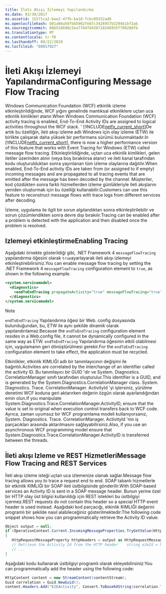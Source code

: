 ```yaml
---
title: İleti Akışı İzlemeyi Yapılandırma
ms.date: 03/30/2017
ms.assetid: 15571ca2-bee2-47fb-ba10-fcbc09152ad0
ms.openlocfilehash: b01a06a50fbb5962fe87c3426957b3294b1bf3ab
ms.sourcegitcommit: 68653db98c5ea7744fd438710248935f70020dfb
ms.translationtype: MT
ms.contentlocale: tr-TR
ms.lasthandoff: 08/22/2019
ms.locfileid: "69917927"
---
```

# <a name="configuring-message-flow-tracing"></a><span data-ttu-id="6b85a-102">İleti Akışı İzlemeyi Yapılandırma</span><span class="sxs-lookup"><span data-stu-id="6b85a-102">Configuring Message Flow Tracing</span></span>
<span data-ttu-id="6b85a-103">Windows Communication Foundation (WCF) etkinlik izleme etkinleştirildiğinde, WCF yığını genelinde mantıksal etkinliklere uçtan uca etkinlik kimlikleri atanır.</span><span class="sxs-lookup"><span data-stu-id="6b85a-103">When Windows Communication Foundation (WCF) activity tracing is enabled, End-To-End Activity IDs are assigned to logical activities throughout the WCF stack.</span></span> <span data-ttu-id="6b85a-104">' [!INCLUDE[netfx_current_short](../../../../../includes/netfx-current-short-md.md)]De artık bu özelliğin, ileti akışı izleme adlı Windows için olay izleme (ETW) ile birlikte çalışarak daha yüksek bir performans sürümü bulunmaktadır.</span><span class="sxs-lookup"><span data-stu-id="6b85a-104">In [!INCLUDE[netfx_current_short](../../../../../includes/netfx-current-short-md.md)], there is now a higher performance version of this feature that works with Event Tracing for Windows (ETW) called message flow tracing.</span></span> <span data-ttu-id="6b85a-105">Etkinleştirildiğinde, uçtan uca etkinlik kimlikleri, gelen iletiler üzerinden alınır (veya boş bırakılırsa atanır) ve ileti kanal tarafından kodu oluşturulduktan sonra yayınlanan tüm izleme olaylarına dağıtılır.</span><span class="sxs-lookup"><span data-stu-id="6b85a-105">When enabled, End-To-End activity IDs are taken from (or assigned to if empty) incoming messages and are propagated to all tracing events that are emitted after the message has been decoded by the channel.</span></span> <span data-ttu-id="6b85a-106">Müşteriler, kod çözdükten sonra farklı hizmetlerden izleme günlükleriyle ileti akışlarını yeniden oluşturmak için bu özelliği kullanabilir.</span><span class="sxs-lookup"><span data-stu-id="6b85a-106">Customers can use this feature to reconstruct message flows with trace logs from different services after decoding.</span></span>  
  
 <span data-ttu-id="6b85a-107">İzleme, uygulama ile ilgili bir sorun algılandıktan sonra etkinleştirilebilir ve sorun çözümlendikten sonra devre dışı bırakılır.</span><span class="sxs-lookup"><span data-stu-id="6b85a-107">Tracing can be enabled after a problem is detected with the application and then disabled once the problem is resolved.</span></span>  
  
## <a name="enabling-tracing"></a><span data-ttu-id="6b85a-108">Izlemeyi etkinleştirme</span><span class="sxs-lookup"><span data-stu-id="6b85a-108">Enabling Tracing</span></span>  
 <span data-ttu-id="6b85a-109">Aşağıdaki örnekte gösterildiği gibi, .NET Framework 4 `messageFlowTracing` yapılandırma öğesini olarak `true`ayarlayarak ileti akışı izlemeyi etkinleştirebilirsiniz.</span><span class="sxs-lookup"><span data-stu-id="6b85a-109">You can enable message flow tracing by setting the .NET Framework 4 `messageFlowTracing` configuration element to `true`, as shown in the following example.</span></span>  
  
```xml  
<system.servicemodel>  
  <diagnostics>  
    <endToEndTracing propagateActivity="true" messageFlowTracing="true" />  
  </diagnostics>  
</system.servicemodel>  
```  
  
> [!NOTE]
> <span data-ttu-id="6b85a-110">`endToEndTracing` Yapılandırma öğesi bir Web. config dosyasında bulunduğundan, bu, ETW ile aynı şekilde dinamik olarak yapılandırılamaz.</span><span class="sxs-lookup"><span data-stu-id="6b85a-110">Because the `endToEndTracing` configuration element resides in a Web.config file, it cannot be dynamically configured in the same way as ETW.</span></span> <span data-ttu-id="6b85a-111">`endToEndTracing` Yapılandırma öğesinin etkili olabilmesi için, uygulamanın geri dönüştürülmesi gerekir.</span><span class="sxs-lookup"><span data-stu-id="6b85a-111">For the `endToEndTracing` configuration element to take effect, the application must be recycled.</span></span>  
  
 <span data-ttu-id="6b85a-112">Etkinlikler, etkinlik KIMLIĞI adlı bir tanımlayıcının değişimi ile bağıntılı.</span><span class="sxs-lookup"><span data-stu-id="6b85a-112">Activities are correlated by the interchange of an identifier called the activity ID.</span></span> <span data-ttu-id="6b85a-113">Bu tanımlayıcı bir GUID 'dir ve System. Diagnostics. CorrelationManager sınıfı tarafından oluşturulur.</span><span class="sxs-lookup"><span data-stu-id="6b85a-113">This identifier is a GUID, and is generated by the System.Diagnostics.CorrelationManager class.</span></span> <span data-ttu-id="6b85a-114">System. Diagnostics. Trace. CorrelationManager. ActivityId 'yi işlersiniz, yürütme denetimi WCF koduna geri aktarırken değerin özgün olarak ayarlandığından emin olun.</span><span class="sxs-lookup"><span data-stu-id="6b85a-114">If you manipulate System.Diagnostics.Trace.CorrelationManager.ActivityID, ensure that the value is set to original when execution control transfers back to WCF code.</span></span>  <span data-ttu-id="6b85a-115">Ayrıca, zaman uyumsuz bir WCF programlama modeli kullanıyorsanız, System. Diagnostics. Trace. CorrelationManager. ActivityId 'nin iş parçacıkları arasında aktarılmasını sağlayabilirsiniz.</span><span class="sxs-lookup"><span data-stu-id="6b85a-115">Also, if you use an asynchronous WCF programming model ensure that System.Diagnostics.Trace.CorrelationManager.ActivityID is transferred between the threads.</span></span>  
  
## <a name="message-flow-tracing-and-rest-services"></a><span data-ttu-id="6b85a-116">İleti akışı Izleme ve REST Hizmetleri</span><span class="sxs-lookup"><span data-stu-id="6b85a-116">Message Flow Tracing and REST Services</span></span>  
 <span data-ttu-id="6b85a-117">İleti akışı izleme isteği uçtan uca izlemenize olanak sağlar.</span><span class="sxs-lookup"><span data-stu-id="6b85a-117">Message flow tracing allows you to trace a request end to end.</span></span>  <span data-ttu-id="6b85a-118">SOAP tabanlı hizmetlerle bir etkinlik KIMLIĞI bir SOAP ileti üstbilgisinde gönderilir.</span><span class="sxs-lookup"><span data-stu-id="6b85a-118">With SOAP-based services an Activity ID is sent in a SOAP message header.</span></span> <span data-ttu-id="6b85a-119">Bunun yerine özel bir HTTP olay üst bilgisi kullanıldığı için REST istekleri bu üstbilgiyi içermez.</span><span class="sxs-lookup"><span data-stu-id="6b85a-119">REST requests do not contain this header so a special HTTP event header is used instead.</span></span> <span data-ttu-id="6b85a-120">Aşağıdaki kod parçacığı, etkinlik KIMLIĞI değerini programlı bir şekilde nasıl alabileceğiniz gösterilmektedir:</span><span class="sxs-lookup"><span data-stu-id="6b85a-120">The following code snippet shows how you can programmatically retrieve the Activity ID value:</span></span>  
  
```csharp
Object output = null;
if (OperationContext.Current.IncomingMessageProperties.TryGetValue(HttpRequestMessageProperty.Name, out output))
{
   HttpRequestMessageProperty httpHeaders = output as HttpRequestMessageProperty;
   // Retrieve the Activity Id from the HTTP header    string e2eId = httpHeaders.Headers["E2EActivity"];
   // ...
}
```

 <span data-ttu-id="6b85a-121">Aşağıdaki kodu kullanarak üstbilgiyi programlı olarak ekleyebilirsiniz:</span><span class="sxs-lookup"><span data-stu-id="6b85a-121">You can programmatically add the header using the following code:</span></span>  
  
```csharp  
HttpContent content = new StreamContent(contentStream);  
Guid correlation = Guid.NewGuid();  
content.Headers.Add("E2EActivity", Convert.ToBase64String(correlation.ToByteArray()));  
```
